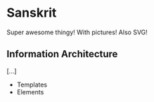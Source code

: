 # Sanskrit

Super awesome thingy! With pictures! Also SVG!

## Information Architecture

[...]
* Templates
* Elements
